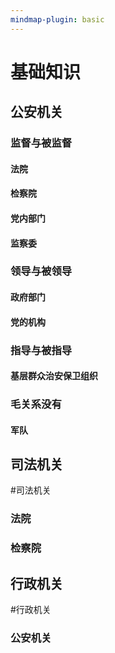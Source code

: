 ```yaml
---
mindmap-plugin: basic
---
```


# 基础知识
## 公安机关
### 监督与被监督
#### 法院
#### 检察院
#### 党内部门
#### 监察委
### 领导与被领导
#### 政府部门
#### 党的机构
### 指导与被指导
####  基层群众治安保卫组织
### 毛关系没有
#### 军队
## 司法机关
#司法机关
### 法院
### 检察院
## 行政机关
#行政机关
### 公安机关
